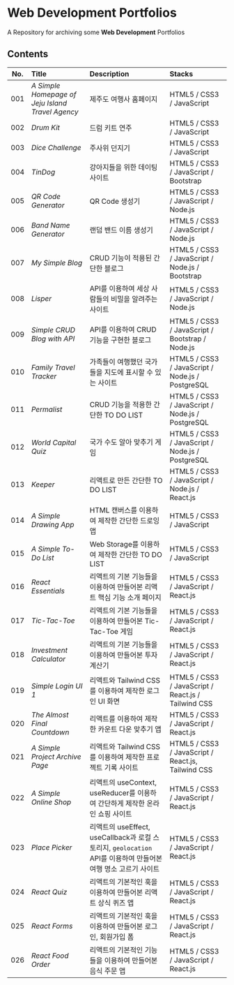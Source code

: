 # Web Development Portfolios

A Repository for archiving some **Web Development** Portfolios

## Contents

| **No.** | **Title**                                        | **Description**                                                                                                | **Stacks**                                          |
| :-----: | :----------------------------------------------- | :------------------------------------------------------------------------------------------------------------- | :-------------------------------------------------- |
|   001   | _A Simple Homepage of Jeju Island Travel Agency_ | 제주도 여행사 홈페이지                                                                                         | HTML5 / CSS3 / JavaScript                           |
|   002   | _Drum Kit_                                       | 드럼 키트 연주                                                                                                 | HTML5 / CSS3 / JavaScript                           |
|   003   | _Dice Challenge_                                 | 주사위 던지기                                                                                                  | HTML5 / CSS3 / JavaScript                           |
|   004   | _TinDog_                                         | 강아지들을 위한 데이팅 사이트                                                                                  | HTML5 / CSS3 / JavaScript / Bootstrap               |
|   005   | _QR Code Generator_                              | QR Code 생성기                                                                                                 | HTML5 / CSS3 / JavaScript / Node.js                 |
|   006   | _Band Name Generator_                            | 랜덤 밴드 이름 생성기                                                                                          | HTML5 / CSS3 / JavaScript / Node.js                 |
|   007   | _My Simple Blog_                                 | CRUD 기능이 적용된 간단한 블로그                                                                               | HTML5 / CSS3 / JavaScript / Node.js / Bootstrap     |
|   008   | _Lisper_                                         | API를 이용하여 세상 사람들의 비밀을 알려주는 사이트                                                            | HTML5 / CSS3 / JavaScript / Node.js                 |
|   009   | _Simple CRUD Blog with API_                      | API를 이용하여 CRUD 기능을 구현한 블로그                                                                       | HTML5 / CSS3 / JavaScript / Bootstrap / Node.js     |
|   010   | _Family Travel Tracker_                          | 가족들이 여행했던 국가들을 지도에 표시할 수 있는 사이트                                                        | HTML5 / CSS3 / JavaScript / Node.js / PostgreSQL    |
|   011   | _Permalist_                                      | CRUD 기능을 적용한 간단한 TO DO LIST                                                                           | HTML5 / CSS3 / JavaScript / Node.js / PostgreSQL    |
|   012   | _World Capital Quiz_                             | 국가 수도 알아 맞추기 게임                                                                                     | HTML5 / CSS3 / JavaScript / Node.js / PostgreSQL    |
|   013   | _Keeper_                                         | 리액트로 만든 간단한 TO DO LIST                                                                                | HTML5 / CSS3 / JavaScript / Node.js / React.js      |
|   014   | _A Simple Drawing App_                           | HTML 캔버스를 이용하여 제작한 간단한 드로잉 앱                                                                 | HTML5 / CSS3 / JavaScript                           |
|   015   | _A Simple To-Do List_                            | Web Storage를 이용하여 제작한 간단한 TO DO LIST                                                                | HTML5 / CSS3 / JavaScript                           |
|   016   | _React Essentials_                               | 리액트의 기본 기능들을 이용하여 만들어본 리액트 핵심 기능 소개 페이지                                          | HTML5 / CSS3 / JavaScript / React.js                |
|   017   | _Tic-Tac-Toe_                                    | 리액트의 기본 기능들을 이용하여 만들어본 Tic-Tac-Toe 게임                                                      | HTML5 / CSS3 / JavaScript / React.js                |
|   018   | _Investment Calculator_                          | 리액트의 기본 기능들을 이용하여 만들어본 투자 계산기                                                           | HTML5 / CSS3 / JavaScript / React.js                |
|   019   | _Simple Login UI 1_                              | 리액트와 Tailwind CSS를 이용하여 제작한 로그인 UI 화면                                                         | HTML5 / CSS3 / JavaScript / React.js / Tailwind CSS |
|   020   | _The Almost Final Countdown_                     | 리액트를 이용하여 제작한 카운트 다운 맞추기 앱                                                                 | HTML5 / CSS3 / JavaScript / React.js                |
|   021   | _A Simple Project Archive Page_                  | 리액트와 Tailwind CSS를 이용하여 제작한 프로젝트 기록 사이트                                                   | HTML5 / CSS3 / JavaScript / React.js, Tailwind CSS  |
|   022   | _A Simple Online Shop_                           | 리액트의 useContext, useReducer를 이용하여 간단하게 제작한 온라인 쇼핑 사이트                                  | HTML5 / CSS3 / JavaScript / React.js                |
|   023   | _Place Picker_                                   | 리액트의 useEffect, useCallback과 로컬 스토리지, `geolocation` API를 이용하여 만들어본 여행 명소 고르기 사이트 | HTML5 / CSS3 / JavaScript / React.js                |
|   024   | _React Quiz_                                     | 리액트의 기본적인 훅을 이용하여 만들어본 리액트 상식 퀴즈 앱                                                   | HTML5 / CSS3 / JavaScript / React.js                |
|   025   | _React Forms_                                    | 리액트의 기본적인 훅을 이용하여 만들어본 로그인, 회원가입 폼                                                   | HTML5 / CSS3 / JavaScript / React.js                |
|   026   | _React Food Order_                               | 리액트의 기본적인 기능들을 이용하여 만들어본 음식 주문 앱                                                      | HTML5 / CSS3 / JavaScript / React.js                |
